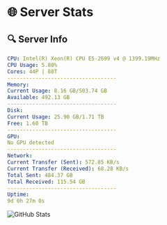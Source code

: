 # 🌐 Server Stats
## 🔍 Server Info
```yaml
CPU: Intel(R) Xeon(R) CPU E5-2699 v4 @ 1399.19MHz
CPU Usage: 5.80%
Cores: 44P | 88T
-----------------------------------
Memory:
Current Usage: 8.16 GB/503.74 GB
Available: 492.13 GB
-----------------------------------
Disk:
Current Usage: 25.90 GB/1.71 TB
Free: 1.60 TB
-----------------------------------
GPU:
No GPU detected
-----------------------------------
Network:
Current Transfer (Sent): 572.85 KB/s
Current Transfer (Received): 68.28 KB/s
Total Sent: 484.37 GB
Total Received: 115.54 GB
-----------------------------------
Uptime:
9d 0h 27m 0s
```
![GitHub Stats](https://img.shields.io/badge/Updated-2025-04-28_17:35:48-blue)